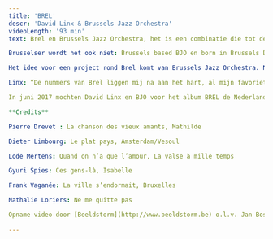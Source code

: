 ```yaml
---
title: 'BREL'
descr: 'David Linx & Brussels Jazz Orchestra'
videoLength: '93 min'
text: Brel en Brussels Jazz Orchestra, het is een combinatie die tot de verbeelding spreekt. Voeg daar de internationaal gerenommeerde vocalist David Linx aan toe en je hebt een muzikaal project met vijfsterrenkwaliteit.

Brusselser wordt het ook niet: Brussels based BJO en born in Brussels David Linx brengen de muziek van Brusselaar Jacques Brel. BJO musici Frank Vaganée, Dieter Limbourg, Lode Mertens, Gyuri Spies, Nathalie Loriers en Pierre Drevet arrangeerden chansons van Jacques Brel voor groot jazzorkest en David Linx. La chanson des vieux amants, Bruxelles, Le plat pays, La valse à mille temps en andere klassiekers van Brel alsof het pure jazz standards zijn: du jamais vu!

Het idee voor een project rond Brel komt van Brussels Jazz Orchestra. Na 2 succesvolle samenwerkingen met de Parijse Belg David Linx, één van de grootste jazz vocalisten van het moment, lag het voor de hand om opnieuw met David in zee te gaan. Linx nam in het verleden één nummer van Brel op en toerde recent met muziek van Claude Nougaro, een Franse chansonnier die dicht bij de jazz aanleunde. Zingen en swingen in het Frans is voor Linx evident. Nochtans zal hij twee nummers in een Engelse versie brengen: Amsterdam in de versie van David Bowie en Isabelle.

Linx: “De nummers van Brel liggen mij na aan het hart, al mijn favorieten werden geselecteerd voor dit project. Wat het extra plezierig maakt voor mij is dat Brel zo vaak zingt over de drie steden waar ik heb gewoond (Brussel en Amsterdam) of en nu nog woon (Parijs).”

In juni 2017 mochten David Linx en BJO voor het album BREL de Nederlandse Edison Jazz/World Award 2017 in de categorie “Jazz Vocaal” in ontvangst nemen.

**Credits**

Pierre Drevet : La chanson des vieux amants, Mathilde

Dieter Limbourg: Le plat pays, Amsterdam/Vesoul

Lode Mertens: Quand on n’a que l’amour, La valse à mille temps

Gyuri Spies: Ces gens-là, Isabelle

Frank Vaganée: La ville s’endormait, Bruxelles

Nathalie Loriers: Ne me quitte pas

Opname video door [Beeldstorm](http://www.beeldstorm.be) o.l.v. Jan Bosteels, in Flagey (Brussel) tijdens Brussels Jazz Festival (2016)  
‍
---
```


